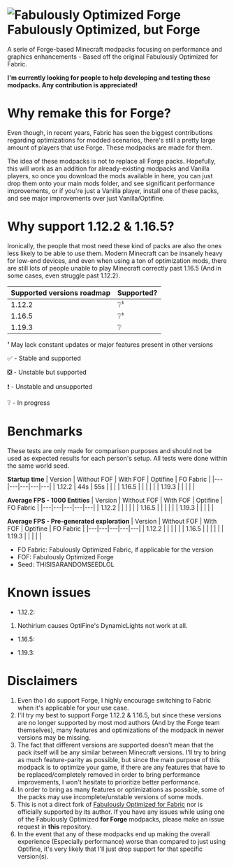 # ![Fabulously Optimized Forge](https://user-images.githubusercontent.com/46550675/219758500-78c177fa-745b-4337-b30a-159072b50c95.png) Fabulously Optimized, but Forge
A serie of Forge-based Minecraft modpacks focusing on performance and graphics enhancements - Based off the original Fabulously Optimized for Fabric.

**I'm currently looking for people to help developing and testing these modpacks. Any contribution is appreciated!**

# Why remake this for Forge?
Even though, in recent years, Fabric has seen the biggest contributions regarding optimizations for modded scenarios, there's still a pretty large amount of players that use Forge. These modpacks are made for them.

The idea of these modpacks is not to replace all Forge packs. Hopefully, this will work as an addition for already-existing modpacks and Vanilla players, so once you download the mods available in here, you can just drop them onto your main mods folder, and see significant performance improvements, or if you're just a Vanilla player, install one of these packs, and see major improvements over just Vanilla/Optifine.

# Why support 1.12.2 & 1.16.5?
Ironically, the people that most need these kind of packs are also the ones less likely to be able to use them. Modern Minecraft can be insanely heavy for low-end devices, and even when using a ton of optimization mods, there are still lots of people unable to play Minecraft correctly past 1.16.5 (And in some cases, even struggle past 1.12.2).

| Supported versions roadmap | Supported? |
|---|---|
| 1.12.2 | ❔¹ |
| 1.16.5 | ❔¹ |
| 1.19.3 | ❔ |

¹ May lack constant updates or major features present in other versions

✅ - Stable and supported

❎ - Unstable but supported

❗ - Unstable and unsupported

❔ - In progress

# Benchmarks
These tests are only made for comparison purposes and should not be used as expected results for each person's setup. All tests were done within the same world seed.

**Startup time**
| Version | Without FOF | With FOF | Optifine | FO Fabric |
|---|---|---|---|---|
| 1.12.2 | 44s | 55s | | |
| 1.16.5 | | | | |
| 1.19.3 | | | | |

**Average FPS - 1000 Entities**
| Version | Without FOF | With FOF | Optifine | FO Fabric |
|---|---|---|---|---|
| 1.12.2 | | | | |
| 1.16.5 | | | | |
| 1.19.3 | | | | |

**Average FPS - Pre-generated exploration**
| Version | Without FOF | With FOF | Optifine | FO Fabric |
|---|---|---|---|---|
| 1.12.2 | | | | |
| 1.16.5 | | | | |
| 1.19.3 | | | | |

* FO Fabric: Fabulously Optimized Fabric, if applicable for the version
* FOF: Fabulously Optimized Forge
* Seed: THISISARANDOMSEEDLOL

# Known issues
- 1.12.2:
1. Nothirium causes OptiFine's DynamicLights not work at all.
- 1.16.5:

- 1.19.3:

# Disclaimers
1. Even tho I do support Forge, I highly encourage switching to Fabric when it's applicable for your use case.
2. I'll try my best to support Forge 1.12.2 & 1.16.5, but since these versions are no longer supported by most mod authors (And by the Forge team themselves), many features and optimizations of the modpack in newer versions may be missing.
3. The fact that different versions are supported doesn't mean that the pack itself will be any similar between Minecraft versions. I'll try to bring as much feature-parity as possible, but since the main purpose of this modpack is to optimize your game, if there are any features that have to be replaced/completely removed in order to bring performance improvements, I won't hesitate to prioritize better performance.
4. In order to bring as many features or optimizations as possible, some of the packs may use incomplete/unstable versions of some mods.
5. This is not a direct fork of [Fabulously Optimized for Fabric](https://github.com/Fabulously-Optimized/fabulously-optimized) nor is officially supported by its author. If you have any issues while using one of the Fabulously Optimized **for Forge** modpacks, please make an issue request in **this** repository.
6. In the event that any of these modpacks end up making the overall experience (Especially performance) worse than compared to just using Optifine, it's very likely that I'll just drop support for that specific version(s).
